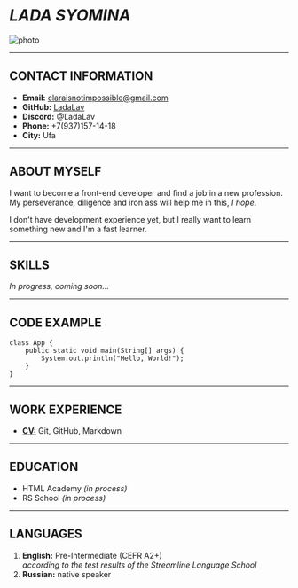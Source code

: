 # ***LADA SYOMINA***



![photo](https://sun9-east.userapi.com/sun9-25/s/v1/if1/BVvJcF_ZvPHhOAzvL73hyvSzLPKSj04rHh9urGibMyTFJwm1Lk9FTHTGtf47KOZWUsjchDnc.jpg?size=2560x1898&quality=96&type=album)


------------------------------------------------


## **CONTACT INFORMATION**

+ **Email:** claraisnotimpossible@gmail.com
+ **GitHub:** [LadaLav](https://github.com/LadaLav)
+ **Discord:** @LadaLav
+ **Phone:** +7(937)157-14-18
+ **City:** Ufa

-----------------------------------------------------

## **ABOUT MYSELF**

I want to become a front-end developer and find a job in a new profession.  
My perseverance, diligence and iron ass will help me in this, *I hope*.

I don't have development experience yet, but I really want to learn something new and I'm a fast learner.

---------------------------------------------

## **SKILLS**

*In progress, coming soon...*

---------------------------------------------

## **CODE EXAMPLE**

```
class App {
    public static void main(String[] args) {
        System.out.println("Hello, World!");
    }
}
```

-----------------------------

## **WORK EXPERIENCE**

+ [**CV:**](https://LadaLav.github.io/rsschool-cv/cv) Git, GitHub, Markdown

---------------------------------------------

## **EDUCATION**

+ HTML Academy *(in process)*
+ RS School *(in process)*

---------------------------------------------

## **LANGUAGES**

1. **English:** Pre-Intermediate (CEFR A2+)  
*according to the test results of the Streamline Language School*
1. **Russian:** native speaker